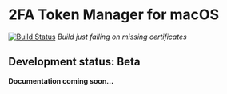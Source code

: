 # 2FA Token Manager for macOS

[![Build Status](https://travis-ci.org/willroscoe/2fa-token-manager-macos.svg?branch=master)](https://travis-ci.org/willroscoe/2fa-token-manager-macos)
*Build just failing on missing certificates*

## Development status: Beta

**Documentation coming soon...**
